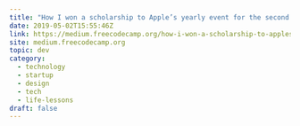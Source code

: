 ```yaml
---
title: "How I won a scholarship to Apple’s yearly event for the second time"
date: 2019-05-02T15:55:46Z
link: https://medium.freecodecamp.org/how-i-won-a-scholarship-to-apples-yearly-event-for-the-second-time-f04f5f4636b1?source=rss----336d898217ee---4
site: medium.freecodecamp.org
topic: dev
category:
  - technology
  - startup
  - design
  - tech
  - life-lessons
draft: false
---
```

